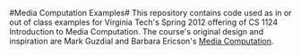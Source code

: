 #Media Computation Examples#
This repository contains code used as in or out of class examples for Virginia Tech's Spring 2012 offering of CS 1124 Introduction to Media Computation. The course's original design and inspiration are Mark Guzdial and Barbara Ericson's [Media Computation](http://coweb.cc.gatech.edu/mediaComp-teach).